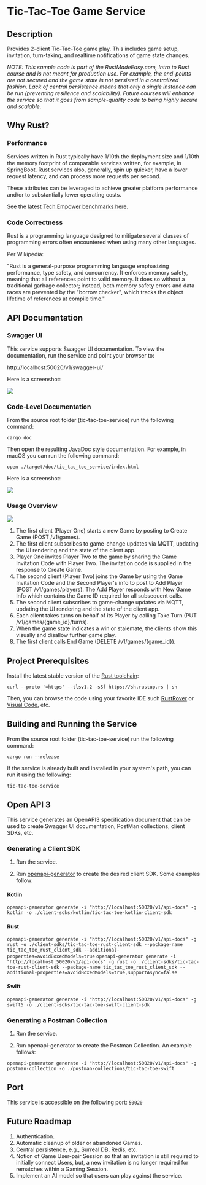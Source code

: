 # Tic-Tac-Toe Game Service

## Description

Provides 2-client Tic-Tac-Toe game play. This includes game setup, invitation, turn-taking, and realtime notifications
of game state changes.

_NOTE: This sample code is part of the RustMadeEasy.com, Intro to Rust course and is not meant for
production use. For example, the end-points are not secured and the game state is not persisted in a centralized
fashion.
Lack of central persistence means that only a single instance can be run (preventing resilience and
scalability). Future courses will enhance the service so that it goes from sample-quality code to being highly secure
and scalable._

## Why Rust?

### Performance

Services written in Rust typically have 1/10th the deployment size and 1/10th the memory footprint of comparable
services
written, for example, in SpringBoot. Rust services also, generally, spin up quicker, have a lower request latency, and
can process more requests per second.

These attributes can be leveraged to achieve greater platform performance and/or to substantially lower operating costs.

See the
latest [Tech Empower benchmarks here](https://www.techempower.com/benchmarks/#hw=ph&test=fortune&section=data-r22).

### Code Correctness

Rust is a programming language designed to mitigate several classes of programming errors often encountered when using
many other languages.

Per Wikipedia:

"Rust is a general-purpose programming language emphasizing performance, type safety, and concurrency. It enforces
memory safety, meaning that all references point to valid memory. It does so without a traditional garbage collector;
instead, both memory safety errors and data races are prevented by the "borrow checker", which tracks the object
lifetime of references at compile time."

## API Documentation

### Swagger UI

This service supports Swagger UI documentation. To view the documentation, run the service and point your browser to:

http://localhost:50020/v1/swagger-ui/

Here is a screenshot:

![](./readme-content/SwaggerUI-Screenshot.png)

### Code-Level Documentation

From the source root folder (tic-tac-toe-service) run the following command:

`cargo doc`

Then open the resulting JavaDoc style documentation. For example, in macOS you can run the following command:

`open ./target/doc/tic_tac_toe_service/index.html`

Here is a screenshot:

![](./readme-content/RustCodeDocs-Screenshot.png)

### Usage Overview

![](./readme-content/TicTacToeSequence.png)

1. The first client (Player One) starts a new Game by posting to Create Game (POST /v1/games).
2. The first client subscribes to game-change updates via MQTT, updating the UI rendering and the state of the client
   app.
3. Player One invites Player Two to the game by sharing the Game Invitation Code with Player Two. The invitation code is
   supplied in the response to Create Game.
4. The second client (Player Two) joins the Game by using the Game Invitation Code and the Second Player's info to post
   to Add Player (POST /v1/games/players). The Add Player responds with New Game Info which contains the Game ID
   required
   for all subsequent calls.
5. The second client subscribes to game-change updates via MQTT, updating the UI rendering and the state of the client
   app.
6. Each client takes turns on behalf of its Player by calling Take Turn (PUT /v1/games/{game_id}/turns).
7. When the game state indicates a win or stalemate, the clients show this visually and disallow further game
   play.
8. The first client calls End Game (DELETE /v1/games/{game_id}).

## Project Prerequisites

Install the latest stable version of the [Rust toolchain](https://www.rust-lang.org/tools/install):

`curl --proto '=https' --tlsv1.2 -sSf https://sh.rustup.rs | sh`

Then, you can browse the code using your favorite IDE
such [RustRover](https://www.jetbrains.com/rust/download/#section=mac)
or [Visual Code](https://code.visualstudio.com/download), etc.

## Building and Running the Service

From the source root folder (tic-tac-toe-service) run the following command:

`cargo run --release`

If the service is already built and installed in your system's path, you can run it using the following:

`tic-tac-toe-service`

## Open API 3

This service generates an OpenAPI3 specification document that can be used to create Swagger UI documentation, PostMan
collections, client SDKs, etc.

### Generating a Client SDK

1. Run the service.

2. Run [openapi-generator](https://github.com/OpenAPITools/openapi-generator?tab=readme-ov-file#1---installation) to
   create the desired client SDK. Some examples follow:

#### Kotlin

`openapi-generator generate -i "http://localhost:50020/v1/api-docs" -g kotlin -o ./client-sdks/kotlin/tic-tac-toe-kotlin-client-sdk`

#### Rust

`openapi-generator generate -i "http://localhost:50020/v1/api-docs" -g rust -o ./client-sdks/tic-tac-toe-rust-client-sdk --package-name tic_tac_toe_rust_client_sdk --additional-properties=avoidBoxedModels=true`
`openapi-generator generate -i "http://localhost:50020/v1/api-docs" -g rust -o ./client-sdks/tic-tac-toe-rust-client-sdk --package-name tic_tac_toe_rust_client_sdk --additional-properties=avoidBoxedModels=true,supportAsync=false`

#### Swift

`openapi-generator generate -i "http://localhost:50020/v1/api-docs" -g swift5 -o ./client-sdks/tic-tac-toe-swift-client-sdk`

### Generating a Postman Collection

1. Run the service.

2. Run openapi-generator to create the Postman Collection. An example follows:

`openapi-generator generate -i "http://localhost:50020/v1/api-docs" -g postman-collection -o ./postman-collections/tic-tac-toe-swift`

## Port

This service is accessible on the following port: `50020`

## Future Roadmap

1. Authentication.
2. Automatic cleanup of older or abandoned Games.
3. Central persistence, e.g., Surreal DB, Redis, etc.
4. Notion of Game User-pair Session so that an invitation is still required to initially connect Users, but, a new
   invitation is no longer required for rematches within a Gaming Session.
5. Implement an AI model so that users can play against the service.